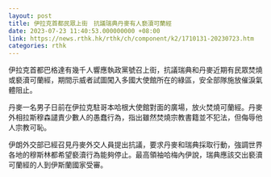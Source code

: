 ```yaml
---
layout: post
title: 伊拉克首都民眾上街　抗議瑞典丹麥有人褻瀆可蘭經
date: 2023-07-23 11:40:53.000000000 +08:00
link: https://news.rthk.hk/rthk/ch/component/k2/1710131-20230723.htm
categories: rthk
---
```


伊拉克首都巴格達有幾千人響應執政黨號召上街，抗議瑞典和丹麥近期有民眾焚燒或褻瀆可蘭經，期間示威者試圖闖入多國大使館所在的綠區，安全部隊施放催淚氣體阻止。

丹麥一名男子日前在伊拉克駐哥本哈根大使館對面的廣場，放火焚燒可蘭經。丹麥外相拉斯穆森譴責少數人的愚蠢行為，指出雖然焚燒宗教書籍並不犯法，但侮辱他人宗教可恥。

伊朗外交部已經召見丹麥外交人員提出抗議，要求丹麥和瑞典採取行動，強調世界各地的穆斯林都希望褻瀆行為能夠停止。最高領袖哈梅內伊說，瑞典應該交出褻瀆可蘭經的人到伊斯蘭國家受審。
